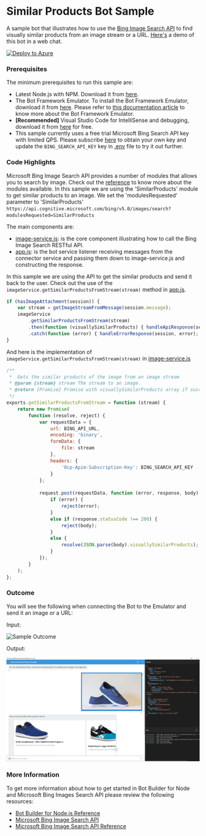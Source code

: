 ﻿# Similar Products Bot Sample

A sample bot that illustrates how to use the [Bing Image Search API](https://www.microsoft.com/cognitive-services/en-us/bing-image-search-api) to find visually similar products from an image stream or a URL. [Here's](https://docs.botframework.com/en-us/bot-intelligence/search/#example-product-bot) a demo of this bot in a web chat.

[![Deploy to Azure](http://azuredeploy.net/deploybutton.png)](https://azuredeploy.net)

### Prerequisites

The minimum prerequisites to run this sample are:
* Latest Node.js with NPM. Download it from [here](https://nodejs.org/en/download/).
* The Bot Framework Emulator. To install the Bot Framework Emulator, download it from [here](https://emulator.botframework.com/). Please refer to [this documentation article](https://github.com/microsoft/botframework-emulator/wiki/Getting-Started) to know more about the Bot Framework Emulator.
* **[Recommended]** Visual Studio Code for IntelliSense and debugging, download it from [here](https://code.visualstudio.com/) for free.
* This sample currently uses a free trial Microsoft Bing Search API key with limited QPS. Please subscribe [here](https://www.microsoft.com/cognitive-services/en-us/subscriptions) to obtain your own key and update the `BING_SEARCH_API_KEY` key in [.env](.env) file to try it out further.


### Code Highlights

Microsoft Bing Image Search API provides a number of modules that allows you to search by image. Check out the [reference](https://msdn.microsoft.com/en-us/library/dn760791.aspx) to know more about the modules available. In this sample we are using the 'SimilarProducts' module to get similar products to an image. We set the 'modulesRequested' parameter to 'SimilarProducts' `https://api.cognitive.microsoft.com/bing/v5.0/images/search?modulesRequested=SimilarProducts` 

The main components are:

* [image-service.js](image-service.js): is the core component illustrating how to call the  Bing Image Search RESTful API.
* [app.js](app.js): is the bot service listener receiving messages from the connector service and passing them down to image-service.js and constructing the response.

In this sample we are using the API to get the similar products and send it back to the user. Check out the use of the `imageService.getSimilarProductsFromStream(stream)` method in [app.js](app.js#L38-L43).

````JavaScript
if (hasImageAttachment(session)) {
    var stream = getImageStreamFromMessage(session.message);
    imageService
        .getSimilarProductsFromStream(stream)
        .then(function (visuallySimilarProducts) { handleApiResponse(session, visuallySimilarProducts); })
        .catch(function (error) { handleErrorResponse(session, error); });
}
````

And here is the implementation of `imageService.getSimilarProductsFromStream(stream)` in [image-service.js](image-service.js)

````JavaScript
/** 
 *  Gets the similar products of the image from an image stream
 * @param {stream} stream The stream to an image.
 * @return {Promise} Promise with visuallySimilarProducts array if succeeded, error otherwise
 */
exports.getSimilarProductsFromStream = function (stream) {
    return new Promise(
        function (resolve, reject) {
            var requestData = {
                url: BING_API_URL,
                encoding: 'binary',
                formData: {
                    file: stream
                },
                headers: {
                    'Ocp-Apim-Subscription-Key': BING_SEARCH_API_KEY
                }
            };

            request.post(requestData, function (error, response, body) {
                if (error) {
                    reject(error);
                }
                else if (response.statusCode !== 200) {
                    reject(body);
                }
                else {
                    resolve(JSON.parse(body).visuallySimilarProducts);
                }
            });
        }
    );
};
````

### Outcome

You will see the following when connecting the Bot to the Emulator and send it an image or a URL:

Input:

![Sample Outcome](images/blue-shoes.jpg)

Output:

![Sample Outcome](images/outcome-emulator-stream.png)

### More Information

To get more information about how to get started in Bot Builder for Node and Microsoft Bing Images Search API please review the following resources:
* [Bot Builder for Node.js Reference](https://docs.botframework.com/en-us/node/builder/overview/#navtitle)
* [Microsoft Bing Image Search API](https://www.microsoft.com/cognitive-services/en-us/bing-image-search-api)
* [Microsoft Bing Image Search API Reference](https://msdn.microsoft.com/en-us/library/dn760791.aspx)
